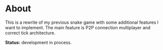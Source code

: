 # About

This is a rewrite of my previous snake game with some additional features I
want to implement. The main feature is P2P connection multiplayer and correct
tick architecture.

**Status:** development in process.
